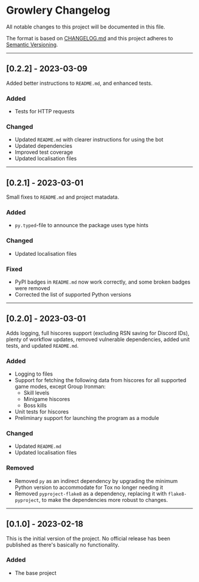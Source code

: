
# Growlery Changelog

All notable changes to this project will be documented in this file.

The format is based on [CHANGELOG.md][CHANGELOG.md]
and this project adheres to [Semantic Versioning][Semantic Versioning].

<!-- 
TEMPLATE

## [major.minor.patch] - yyyy-mm-dd

A message that notes the main changes in the update.

### Added

### Changed

### Deprecated

### Fixed

### Removed

### Security

_______________________________________________________________________________
 
 -->

<!--
EXAMPLE

## [0.2.0] - 2021-06-02

Lorem Ipsum dolor sit amet.

### Added

- Cat pictures hidden in the library
- Added beeswax to the gears

### Changed

- Updated localisation files

-->

<!--
_______________________________________________________________________________

## [0.2.2] - 2023-03-09

Added better instructions to `README.md`, and enhanced tests.

### Added

- Tests for HTTP requests

### Changed

- Updated `README.md` with clearer instructions for using the bot
- Updated dependencies
- Improved test coverage
- Updated localisation files

-->

_______________________________________________________________________________

## [0.2.2] - 2023-03-09

Added better instructions to `README.md`, and enhanced tests.

### Added

- Tests for HTTP requests

### Changed

- Updated `README.md` with clearer instructions for using the bot
- Updated dependencies
- Improved test coverage
- Updated localisation files

_______________________________________________________________________________

## [0.2.1] - 2023-03-01

Small fixes to `README.md` and project matadata.

### Added

- `py.typed`-file to announce the package uses type hints

### Changed

- Updated localisation files

### Fixed

- PyPI badges in `README.md` now work correctly, and some broken badges were
  removed
- Corrected the list of supported Python versions

_______________________________________________________________________________

## [0.2.0] - 2023-03-01

Adds logging, full hiscores support (excluding RSN saving for Discord IDs),
plenty of workflow updates, removed vulnerable dependencies, added unit tests,
and updated `README.md`.

### Added

- Logging to files
- Support for fetching the following data from hiscores for all supported game
  modes, except Group Ironman:
  - Skill levels
  - Minigame hiscores
  - Boss kills
- Unit tests for hiscores
- Preliminary support for launching the program as a module

### Changed

- Updated `README.md`
- Updated localisation files

### Removed

- Removed `py` as an indirect dependency by upgrading the minimum Python
  version to accommodate for Tox no longer needing it
- Removed `pyproject-flake8` as a dependency, replacing it with
  `flake8-pyproject`, to make the dependencies more robust to changes.

_______________________________________________________________________________

## [0.1.0] - 2023-02-18

This is the initial version of the project. No official release has been
published as there's basically no functionality.

### Added

- The base project

[CHANGELOG.md]: https://web.archive.org/web/20220330064336/https://changelog.md/
[Semantic Versioning]: http://semver.org/

<!-- markdownlint-configure-file {
    "MD022": false,
    "MD024": false,
    "MD030": false,
    "MD032": false
} -->
<!--
    MD022: Blanks around headings
    MD024: No duplicate headings
    MD030: Spaces after list markers
    MD032: Blanks around lists
-->
